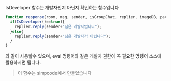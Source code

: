 IsDeveloper 함수는 개발자인지 아닌지 확인하는 함수입니다

```JavaScript
function response(room, msg, sender, isGroupChat, replier, imageDB, packageName) {
  if(IsDeveloper()==true){
    replier.reply(sender+"님은 개발자입니다");
  }else{
    replier.reply(sender+"님은 개발자가 아닙니다");
  }
}
```
와 같이 사용할수 있으며, eval 명령어와 같은 개발자 권한이 꼭 필요한 명령어 소스에 활용하시면 됩니다.
> 이 함수는 simpcode에서 만들었습니다
